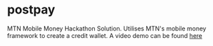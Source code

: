 # postpay
 MTN Mobile Money Hackathon Solution. Utilises MTN's mobile money framework to create a credit wallet. A video demo can be found [here](https://drive.google.com/file/d/1N16LtNtUb59DmQulPc02mOsTXSm8Pchi/view?usp=sharing)
